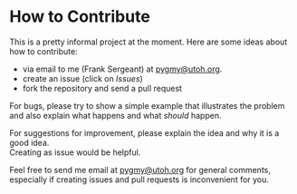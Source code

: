 # How to Contribute

This is a pretty informal project at the moment.  Here are some ideas about how to contribute:

- via email to me (Frank Sergeant) at pygmy@utoh.org.
- create an issue (click on *Issues*)
- fork the repository and send a pull request

For bugs, please try to show a simple example that illustrates the 
problem and also explain what happens and what *should* happen.

For suggestions for improvement, please explain the idea and why it is a good idea.  
Creating as issue would be helpful.

Feel free to send me email at pygmy@utoh.org for general comments, especially if
creating issues and pull requests is inconvenient for you.

